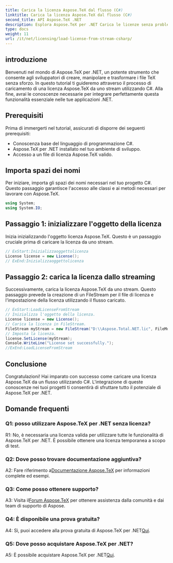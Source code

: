 ```yaml
---
title: Carica la licenza Aspose.TeX dal flusso (C#)
linktitle: Carica la licenza Aspose.TeX dal flusso (C#)
second_title: API Aspose.TeX .NET
description: Esplora Aspose.TeX per .NET Carica le licenze senza problemi, migliora l'elaborazione dei documenti. Consulta il tutorial per una guida passo passo.
type: docs
weight: 11
url: /it/net/licensing/load-license-from-stream-csharp/
---
```

## introduzione

Benvenuti nel mondo di Aspose.TeX per .NET, un potente strumento che consente agli sviluppatori di creare, manipolare e trasformare i file TeX senza sforzo. In questo tutorial ti guideremo attraverso il processo di caricamento di una licenza Aspose.TeX da uno stream utilizzando C#. Alla fine, avrai le conoscenze necessarie per integrare perfettamente questa funzionalità essenziale nelle tue applicazioni .NET.

## Prerequisiti

Prima di immergerti nel tutorial, assicurati di disporre dei seguenti prerequisiti:

- Conoscenza base del linguaggio di programmazione C#.
- Aspose.TeX per .NET installato nel tuo ambiente di sviluppo.
- Accesso a un file di licenza Aspose.TeX valido.

## Importa spazi dei nomi

Per iniziare, importa gli spazi dei nomi necessari nel tuo progetto C#. Questo passaggio garantisce l'accesso alle classi e ai metodi necessari per lavorare con Aspose.TeX.

```csharp
using System;
using System.IO;
```

## Passaggio 1: inizializzare l'oggetto della licenza

Inizia inizializzando l'oggetto licenza Aspose.TeX. Questo è un passaggio cruciale prima di caricare la licenza da uno stream.

```csharp
// ExStart:Inizializzaoggettolicenza
License license = new License();
// ExEnd:Inizializzaoggettolicenza
```

## Passaggio 2: carica la licenza dallo streaming

Successivamente, carica la licenza Aspose.TeX da uno stream. Questo passaggio prevede la creazione di un FileStream per il file di licenza e l'impostazione della licenza utilizzando il flusso caricato.

```csharp
// ExStart:LoadLicenseFromStream
// Inizializza l'oggetto della licenza.
License license = new License();
// Carica la licenza in FileStream.
FileStream myStream = new FileStream("D:\\Aspose.Total.NET.lic", FileMode.Open);
// Imposta la licenza.
license.SetLicense(myStream);
Console.WriteLine("License set successfully.");
//ExEnd:LoadLicenseFromStream
```

## Conclusione

Congratulazioni! Hai imparato con successo come caricare una licenza Aspose.TeX da un flusso utilizzando C#. L'integrazione di queste conoscenze nei tuoi progetti ti consentirà di sfruttare tutto il potenziale di Aspose.TeX per .NET.

## Domande frequenti

### Q1: posso utilizzare Aspose.TeX per .NET senza licenza?

R1: No, è necessaria una licenza valida per utilizzare tutte le funzionalità di Aspose.TeX per .NET. È possibile ottenere una licenza temporanea a scopo di test.

### Q2: Dove posso trovare documentazione aggiuntiva?

 A2: Fare riferimento a[Documentazione Aspose.TeX](https://reference.aspose.com/tex/net/) per informazioni complete ed esempi.

### Q3: Come posso ottenere supporto?

 A3: Visita il[Forum Aspose.TeX](https://forum.aspose.com/c/tex/47) per ottenere assistenza dalla comunità e dai team di supporto di Aspose.

### Q4: È disponibile una prova gratuita?

A4: Sì, puoi accedere alla prova gratuita di Aspose.TeX per .NET[Qui](https://releases.aspose.com/).

### Q5: Dove posso acquistare Aspose.TeX per .NET?

 A5: È possibile acquistare Aspose.TeX per .NET[Qui](https://purchase.aspose.com/buy).